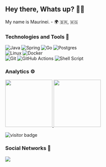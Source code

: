 ## Hey there, Whats up? 👊🏾

My name is Maurinei. - 🌍 🇧🇷, 🇲🇬  

###  Technologies and Tools 🧰 

![Java](https://img.shields.io/badge/java-%23ED8B00.svg?style=for-the-badge&logo=java&logoColor=white)
![Spring](https://img.shields.io/badge/spring-%236DB33F.svg?style=for-the-badge&logo=spring&logoColor=white)
![Go](https://img.shields.io/badge/go-%2300ADD8.svg?style=for-the-badge&logo=go&logoColor=white)
![Postgres](https://img.shields.io/badge/postgres-%23316192.svg?style=for-the-badge&logo=postgresql&logoColor=white)<br>
![Linux](https://img.shields.io/badge/Linux-FCC624?style=for-the-badge&logo=linux&logoColor=black)
![Docker](https://img.shields.io/badge/docker-%230db7ed.svg?style=for-the-badge&logo=docker&logoColor=white)<br>
![Git](https://img.shields.io/badge/git-%23F05033.svg?style=for-the-badge&logo=git&logoColor=white)
![GitHub Actions](https://img.shields.io/badge/github%20actions-%232671E5.svg?style=for-the-badge&logo=githubactions&logoColor=white)
![Shell Script](https://img.shields.io/badge/shell_script-%23121011.svg?style=for-the-badge&logo=gnu-bash&logoColor=white)


### Analytics ⚙️

<p align="left">
<a href="https://github.com/maurinei-miranda">
  <!-- <img height="150em" src="http://github-readme-streak-stats.herokuapp.com?user=maurinei-miranda&theme=nightowl&date_format=j%20M%5B%20Y%5D"/> -->
  <img height="150em" src="https://github-readme-stats.vercel.app/api/?username=maurinei-miranda&count_private=true&show_icons=true&theme=nightowl"/>
  <img height="150em" src="https://github-readme-stats.vercel.app/api/top-langs/?username=maurinei-miranda&layout=compact&langs_count=8&hide=HCL&theme=nightowl"/>
  </a>
</p>

![visitor badge](https://visitor-badge.glitch.me/badge?page_id=maurinei-miranda.maurinei-miranda)

 ### Social Networks 🙌

<p align="left">
<a href="https://www.linkedin.com/in/maurineicabral/"><img src="https://img.shields.io/badge/maurineicabral-%230077B5.svg?style=for-the-badge&logo=linkedin&logoColor=white"/></a>
<!-- <a href="https://twitter.com/_maurinei"><img src="https://img.shields.io/badge/__maurinei-%231DA1F2.svg?style=for-the-badge&logo=Twitter&logoColor=white"/></a> -->
